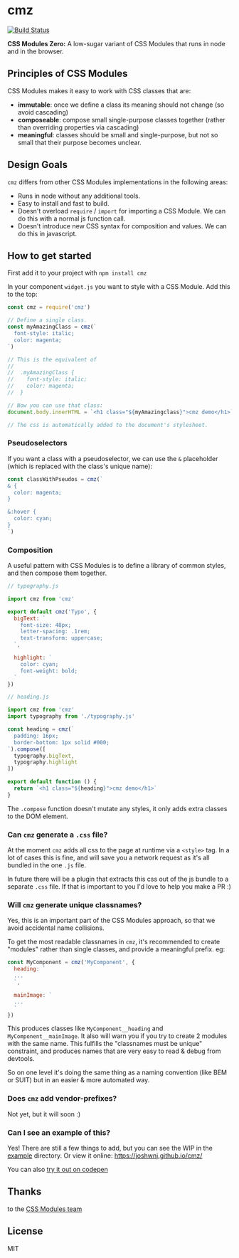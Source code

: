# cmz

[![Build Status](https://secure.travis-ci.org/joshwnj/cmz.png)](http://travis-ci.org/joshwnj/cmz)

**CSS Modules Zero:** A low-sugar variant of CSS Modules that runs in node and in the browser.

## Principles of CSS Modules

CSS Modules makes it easy to work with CSS classes that are:

- **immutable**: once we define a class its meaning should not change (so avoid cascading)
- **composeable**: compose small single-purpose classes together (rather than overriding properties via cascading)
- **meaningful**: classes should be small and single-purpose, but not so small that their purpose becomes unclear.

## Design Goals

`cmz` differs from other CSS Modules implementations in the following areas:

- Runs in node without any additional tools.
- Easy to install and fast to build.
- Doesn't overload `require` / `import` for importing a CSS Module. We can do this with a normal js function call.
- Doesn't introduce new CSS syntax for composition and values. We can do this in javascript.

## How to get started

First add it to your project with `npm install cmz`

In your component `widget.js` you want to style with a CSS Module. Add this to the top:

```js
const cmz = require('cmz')

// Define a single class.
const myAmazingClass = cmz(`
  font-style: italic;
  color: magenta;
`)

// This is the equivalent of
//
//  .myAmazingClass {
//    font-style: italic;
//    color: magenta;
//  }

// Now you can use that class:
document.body.innerHTML = `<h1 class="${myAmazingclass}">cmz demo</h1>`

// The css is automatically added to the document's stylesheet.
```

### Pseudoselectors

If you want a class with a pseudoselector, we can use the `&` placeholder (which is replaced with the class's unique name):

```js
const classWithPseudos = cmz(`
& {
  color: magenta;
}

&:hover {
  color: cyan;
}
`)
```

### Composition

A useful pattern with CSS Modules is to define a library of common styles, and then compose them together.

```js
// typography.js

import cmz from 'cmz'

export default cmz('Typo', {
  bigText: `
    font-size: 48px;
    letter-spacing: .1rem;
    text-transform: uppercase;
  `,

  highlight: `
    color: cyan;
    font-weight: bold;
  `
})
```

```js
// heading.js

import cmz from 'cmz'
import typography from './typography.js'

const heading = cmz(`
  padding: 16px;
  border-bottom: 1px solid #000;
`).compose([
  typography.bigText,
  typography.highlight
])

export default function () {
  return `<h1 class="${heading}">cmz demo</h1>`
}

```

The `.compose` function doesn't mutate any styles, it only adds extra classes to the DOM element.

### Can `cmz` generate a `.css` file?

At the moment `cmz` adds all css to the page at runtime via a `<style>` tag. In a lot of cases this is fine, and will save you a network request as it's all bundled in the one `.js` file.

In future there will be a plugin that extracts this css out of the js bundle to a separate `.css` file. If that is important to you I'd love to help you make a PR :)

### Will `cmz` generate unique classnames?

Yes, this is an important part of the CSS Modules approach, so that we avoid accidental name collisions.

To get the most readable classnames in `cmz`, it's recommended to create "modules" rather than single classes, and provide a meaningful prefix. eg:

```js
const MyComponent = cmz('MyComponent', {
  heading: `
  ...
  `,

  mainImage: `
  ...
  `
})
```

This produces classes like `MyComponent__heading` and `MyComponent__mainImage`. It also will warn you if you try to create 2 modules with the same name. This fulfills the "classnames must be unique" constraint, and produces names that are very easy to read & debug from devtools.

So on one level it's doing the same thing as a naming convention (like BEM or SUIT) but in an easier & more automated way.

### Does `cmz` add vendor-prefixes?

Not yet, but it will soon :)

### Can I see an example of this?

Yes! There are still a few things to add, but you can see the WIP in the [example](https://github.com/joshwnj/cmz/tree/master/example) directory. Or view it online: <https://joshwnj.github.io/cmz/>

You can also [try it out on codepen](http://codepen.io/joshwnj/pen/zZNERK?editors=0010#0)

## Thanks

to the [CSS Modules team](https://github.com/orgs/css-modules/people)

## License

MIT
